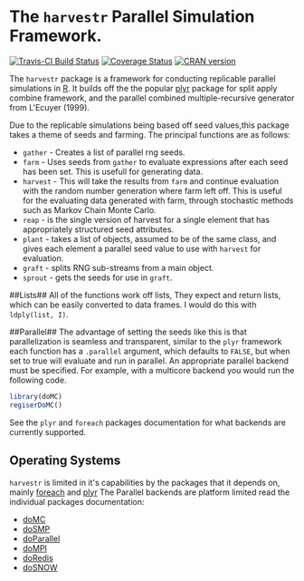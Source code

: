 ﻿# The `harvestr` Parallel Simulation Framework.
[![Travis-CI Build Status](https://travis-ci.org/halpo/harvestr.svg?branch=master)](https://travis-ci.org/halpo/harvestr)
[![Coverage Status](https://img.shields.io/codecov/c/github/halpo/harvestr/master.svg)](https://codecov.io/github/halpo/harvestr?branch=master)
[![CRAN version](http://www.r-pkg.org/badges/version/harvestr)](https://cran.r-project.org/package=harvestr)


The `harvestr` package is a framework for conducting replicable parallel 
simulations in [R](http://www.r-project.org).  It builds off the 
the popular [plyr](http://cran.r-project.org/?pacakge=plyr) 
package for split apply combine framework, and the parallel combined 
multiple-recursive generator from L'Ecuyer (1999).

Due to the replicable simulations being based off seed values,this package takes a theme of seeds and farming.  The principal functions are as follows:

  * `gather` - Creates a list of parallel rng seeds.
  * `farm` - Uses seeds from `gather` to evaluate expressions after each seed has been set.  This is usefull for generating data.
  * `harvest` - This will take the results from `farm` and continue evaluation with the random number generation where farm left off.  This is useful for the evaluating data generated with farm, through stochastic methods such as Markov Chain Monte Carlo.
  * `reap` - is the single version of harvest for a single element that has appropriately structured seed attributes.
  * `plant` - takes a list of objects, assumed to be of the same class, and gives each element a parallel seed value to use with `harvest` for evaluation.
  * `graft` - splits RNG sub-streams from a main object.
  * `sprout` -  gets the seeds for use in `graft`.

##Lists##
All of the functions work off lists, They expect and return lists, which can be easily converted to data frames.  I would do this with `ldply(list, I)`. 

##Parallel##
The advantage of setting the seeds like this is that parallelization is seamless and transparent, similar to the `plyr` framework each function has a `.parallel` argument, which defaults to `FALSE`, but when set to true will evaluate and run in parallel.  An appropriate parallel backend must be specified.  For example, with a multicore backend you would run the following code.

```r
library(doMC)
regiserDoMC()
```

See the `plyr` and `foreach` packages documentation for what backends are currently supported.

## Operating Systems ##
`harvestr` is limited in it's capabilities by the packages that it depends on, mainly 
[foreach](http://cran.r-project.org/package=foreach)
and [plyr](http://cran.r-project.org/package=plyr)
The Parallel backends are platform limited read the individual packages documentation:
 
  * [doMC](http://cran.r-project.org/?package=doMC)
  * [doSMP](http://cran.r-project.org/?package=doSMP)
  * [doParallel](http://cran.r-project.org/?package=doParallel)
  * [doMPI](http://cran.r-project.org/?package=doMPI)
  * [doRedis](http://cran.r-project.org/?package=doRedis)
  * [doSNOW](http://cran.r-project.org/?package=doSNOW)
